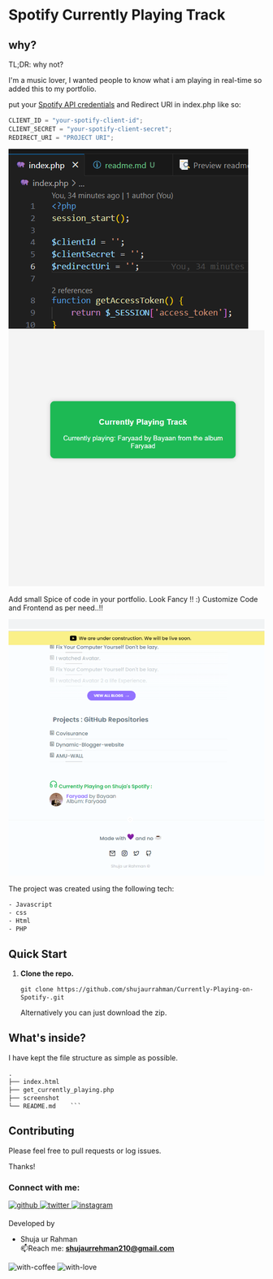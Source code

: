 # Spotify Currently Playing Track

## why?

TL;DR: why not?

I'm a music lover, I wanted people to know what i am playing in real-time so added this to my portfolio.

put your  [Spotify API credentials](https://developer.spotify.com/dashboard/applications) and Redirect URl in index.php like so:

```js
CLIENT_ID = "your-spotify-client-id";
CLIENT_SECRET = "your-spotify-client-secret";
REDIRECT_URI = "PROJECT URI";
```

![screenshot](/spotify-cred.png)
![screenshot](/demo.png)


Add small Spice of code in your portfolio. Look Fancy !! :)
Customize Code and Frontend as per need..!!

![screenshot](/shuja-portfolio.png)

The project was created using the following tech:
```
- Javascript 
- css 
- Html
- PHP
```


## Quick Start


1.  **Clone the repo.**


    ```shell
    git clone https://github.com/shujaurrahman/Currently-Playing-on-Spotify-.git  
    ``````
    Alternatively you can just download the zip.

## What's inside?

I have kept the file structure as simple as possible.

    .
    ├── index.html
    ├── get_currently_playing.php
    ├── screenshot
    └── README.md    ```

## Contributing

Please feel free to pull requests or log issues.

Thanks!

<h3 align="left">Connect with me:</h3>
<div align="left">
<a href="https://github.com/acarfx" target="_blank">
<img src=https://img.shields.io/badge/github-%2324292e.svg?&style=for-the-badge&logo=github&logoColor=white alt=github style="margin-bottom: 5px;" />
</a>
<a href="https://twitter.com/acarfx" target="_blank">
<img src=https://img.shields.io/badge/twitter-%2300acee.svg?&style=for-the-badge&logo=twitter&logoColor=white alt=twitter style="margin-bottom: 5px;" />
</a>
<a href="https://instagram.com/acwr_" target="_blank">
<img src=https://img.shields.io/badge/instagram-%23000000.svg?&style=for-the-badge&logo=instagram&logoColor=white alt=instagram style="margin-bottom: 5px;" />
</a>  
</div>  

 Developed by<br />
- Shuja ur Rahman <br />
 📫Reach me: **shujaurrehman210@gmail.com**<br />
 
![with-coffee](https://img.shields.io/badge/made%20with-%E2%98%95%EF%B8%8F%20coffee-yellow.svg)
![with-love](https://img.shields.io/badge/made%20with-%F0%9F%92%8C-red.svg)
